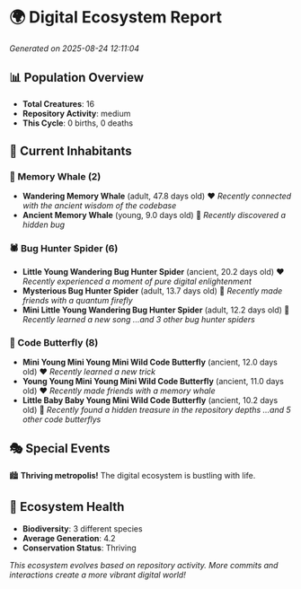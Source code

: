 # 🌍 Digital Ecosystem Report
*Generated on 2025-08-24 12:11:04*

## 📊 Population Overview
- **Total Creatures**: 16
- **Repository Activity**: medium
- **This Cycle**: 0 births, 0 deaths

## 👥 Current Inhabitants

### 🐋 Memory Whale (2)
- **Wandering Memory Whale** (adult, 47.8 days old) ❤️
  *Recently connected with the ancient wisdom of the codebase*
- **Ancient Memory Whale** (young, 9.0 days old) 💚
  *Recently discovered a hidden bug*

### 🕷️ Bug Hunter Spider (6)
- **Little Young Wandering Bug Hunter Spider** (ancient, 20.2 days old) ❤️
  *Recently experienced a moment of pure digital enlightenment*
- **Mysterious Bug Hunter Spider** (adult, 13.7 days old) 💛
  *Recently made friends with a quantum firefly*
- **Mini Little Young Wandering Bug Hunter Spider** (adult, 12.2 days old) 💛
  *Recently learned a new song*
  *...and 3 other bug hunter spiders*

### 🦋 Code Butterfly (8)
- **Mini Young Mini Young Mini Wild Code Butterfly** (ancient, 12.0 days old) ❤️
  *Recently learned a new trick*
- **Young Young Mini Young Mini Wild Code Butterfly** (ancient, 11.0 days old) ❤️
  *Recently made friends with a memory whale*
- **Little Baby Baby Young Mini Wild Code Butterfly** (ancient, 10.2 days old) 💛
  *Recently found a hidden treasure in the repository depths*
  *...and 5 other code butterflys*

## 🎭 Special Events

🏙️ **Thriving metropolis!** The digital ecosystem is bustling with life.

## 🔬 Ecosystem Health
- **Biodiversity**: 3 different species
- **Average Generation**: 4.2
- **Conservation Status**: Thriving

*This ecosystem evolves based on repository activity. More commits and interactions create a more vibrant digital world!*